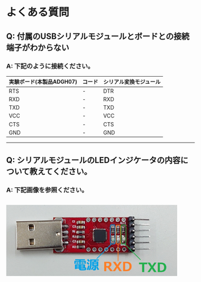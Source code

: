 # よくある質問


## Q: 付属のUSBシリアルモジュールとボードとの接続端子がわからない
### A: 下記のように接続ください。
 | 実験ボード(本製品ADGH07) | コード | シリアル変換モジュール | 
 | --- | --- |  --- |
 | RTS  | - | DTR | 
 | RXD  | - | RXD | 
 | TXD  | - |  TXD | 
 | VCC  | - |  VCC | 
 | CTS  | - |  CTS | 
 | GND  | - |  GND | 
 
----
## Q: シリアルモジュールのLEDインジケータの内容について教えてください。
### A: 下記画像を参照ください。  
![LED01](https://github.com/bit-trade-one/ADGH07_ScaleModelRailway_Controller/blob/master/image/image-Dec-01-2020-01-52-54-68-AM.png) 
----
